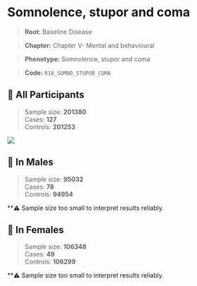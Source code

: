 # Somnolence, stupor and coma

> **Root:** Baseline Disease  

> **Chapter:** Chapter V- Mental and behavioural  

> **Phenotype:** Somnolence, stupor and coma  

> **Code:** `R18_SOMNO_STUPOR_COMA`

## 🧪 All Participants  
> Sample size: **201380**  
> Cases: **127**  
> Controls: **201253**
<img src="/Disease/Figures/ALL/Baseline/R18_SOMNO_STUPOR_COMA.png"/>
<CsvTable src="/public/Disease/Data/ALL/Baseline/LG_R18_SOMNO_STUPOR_COMA.csv" label="🔍 View full results" />

## 👨 In Males  
> Sample size: **95032**  
> Cases: **78**  
> Controls: **94954**

**⚠️ Sample size too small to interpret results reliably.

## 👩 In Females  
> Sample size: **106348**  
> Cases: **49**  
> Controls: **106299**

**⚠️ Sample size too small to interpret results reliably.
